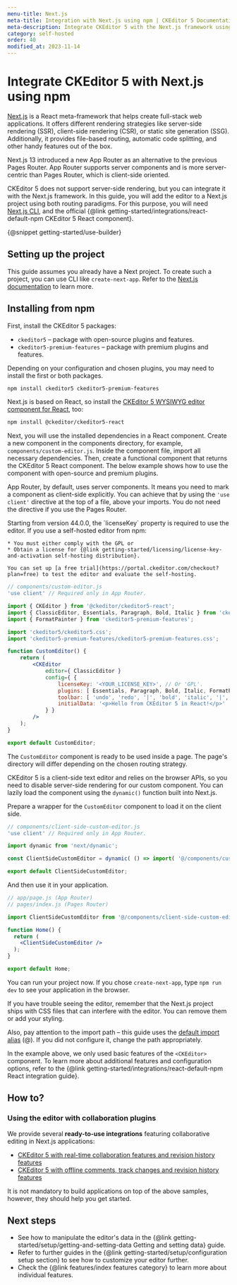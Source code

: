 ```yaml
---
menu-title: Next.js
meta-title: Integration with Next.js using npm | CKEditor 5 Documentation
meta-description: Integrate CKEditor 5 with the Next.js framework using both routing strategies (App Router or Pages Router) and npm.
category: self-hosted
order: 40
modified_at: 2023-11-14
---
```


# Integrate CKEditor 5 with Next.js using npm

[Next.js](https://nextjs.org/) is a React meta-framework that helps create full-stack web applications. It offers different rendering strategies like server-side rendering (SSR), client-side rendering (CSR), or static site generation (SSG). Additionally, it provides file-based routing, automatic code splitting, and other handy features out of the box.

Next.js 13 introduced a new App Router as an alternative to the previous Pages Router. App Router supports server components and is more server-centric than Pages Router, which is client-side oriented.

CKEditor&nbsp;5 does not support server-side rendering, but you can integrate it with the Next.js framework. In this guide, you will add the editor to a Next.js project using both routing paradigms. For this purpose, you will need [Next.js CLI](https://nextjs.org/docs/app/api-reference/create-next-app), and the official {@link getting-started/integrations/react-default-npm CKEditor&nbsp;5 React component}.

{@snippet getting-started/use-builder}

## Setting up the project

This guide assumes you already have a Next project. To create such a project, you can use CLI like `create-next-app`. Refer to the [Next.js documentation](https://nextjs.org/docs/app/api-reference/create-next-app) to learn more.

## Installing from npm

First, install the CKEditor 5 packages:

* `ckeditor5` &ndash; package with open-source plugins and features.
* `ckeditor5-premium-features` &ndash; package with premium plugins and features.

Depending on your configuration and chosen plugins, you may need to install the first or both packages.

```bash
npm install ckeditor5 ckeditor5-premium-features
```

Next.js is based on React, so install the [CKEditor 5 WYSIWYG editor component for React](https://www.npmjs.com/package/@ckeditor/ckeditor5-react), too:

```bash
npm install @ckeditor/ckeditor5-react
```

Next, you will use the installed dependencies in a React component. Create a new component in the components directory, for example, `components/custom-editor.js`. Inside the component file, import all necessary dependencies. Then, create a functional component that returns the CKEditor&nbsp;5 React component. The below example shows how to use the component with open-source and premium plugins.

App Router, by default, uses server components. It means you need to mark a component as client-side explicitly. You can achieve that by using the `'use client'` directive at the top of a file, above your imports. You do not need the directive if you use the Pages Router.

<info-box>
	Starting from version 44.0.0, the `licenseKey` property is required to use the editor. If you use a self-hosted editor from npm:

	* You must either comply with the GPL or
	* Obtain a license for {@link getting-started/licensing/license-key-and-activation self-hosting distribution}.

	You can set up [a free trial](https://portal.ckeditor.com/checkout?plan=free) to test the editor and evaluate the self-hosting.
</info-box>

```jsx
// components/custom-editor.js
'use client' // Required only in App Router.

import { CKEditor } from '@ckeditor/ckeditor5-react';
import { ClassicEditor, Essentials, Paragraph, Bold, Italic } from 'ckeditor5';
import { FormatPainter } from 'ckeditor5-premium-features';

import 'ckeditor5/ckeditor5.css';
import 'ckeditor5-premium-features/ckeditor5-premium-features.css';

function CustomEditor() {
	return (
		<CKEditor
			editor={ ClassicEditor }
			config={ {
				licenseKey: '<YOUR_LICENSE_KEY>', // Or 'GPL'.
				plugins: [ Essentials, Paragraph, Bold, Italic, FormatPainter ],
				toolbar: [ 'undo', 'redo', '|', 'bold', 'italic', '|', 'formatPainter' ],
				initialData: '<p>Hello from CKEditor 5 in React!</p>'
			} }
		/>
	);
}

export default CustomEditor;
```

The `CustomEditor` component is ready to be used inside a page. The page's directory will differ depending on the chosen routing strategy.

CKEditor&nbsp;5 is a client-side text editor and relies on the browser APIs, so you need to disable server-side rendering for our custom component. You can lazily load the component using the `dynamic()` function built into Next.js.

Prepare a wrapper for the `CustomEditor` component to load it on the client side.

```jsx
// components/client-side-custom-editor.js
'use client' // Required only in App Router.

import dynamic from 'next/dynamic';

const ClientSideCustomEditor = dynamic( () => import( '@/components/custom-editor' ), { ssr: false } );

export default ClientSideCustomEditor;
```

And then use it in your application.

```jsx
// app/page.js (App Router)
// pages/index.js (Pages Router)

import ClientSideCustomEditor from '@/components/client-side-custom-editor';

function Home() {
  return (
    <ClientSideCustomEditor />
  );
}

export default Home;
```

You can run your project now. If you chose `create-next-app`, type `npm run dev` to see your application in the browser.

<info-box warning>
If you have trouble seeing the editor, remember that the Next.js project ships with CSS files that can interfere with the editor. You can remove them or add your styling.
</info-box>

Also, pay attention to the import path &ndash; this guide uses the [default import alias](https://nextjs.org/docs/app/building-your-application/configuring/absolute-imports-and-module-aliases) (@). If you did not configure it, change the path appropriately.

In the example above, we only used basic features of the `<CKEditor>` component. To learn more about additional features and configuration options, refer to the {@link getting-started/integrations/react-default-npm React integration guide}.

## How to?

### Using the editor with collaboration plugins

We provide several **ready-to-use integrations** featuring collaborative editing in Next.js applications:

* [CKEditor&nbsp;5 with real-time collaboration features and revision history features](https://github.com/ckeditor/ckeditor5-collaboration-samples/tree/master/real-time-collaboration-for-next)
* [CKEditor&nbsp;5 with offline comments, track changes and revision history features](https://github.com/ckeditor/ckeditor5-collaboration-samples/tree/master/collaboration-for-next)

It is not mandatory to build applications on top of the above samples, however, they should help you get started.

## Next steps

* See how to manipulate the editor's data in the {@link getting-started/setup/getting-and-setting-data Getting and setting data} guide.
* Refer to further guides in the {@link getting-started/setup/configuration setup section} to see how to customize your editor further.
* Check the {@link features/index features category} to learn more about individual features.
